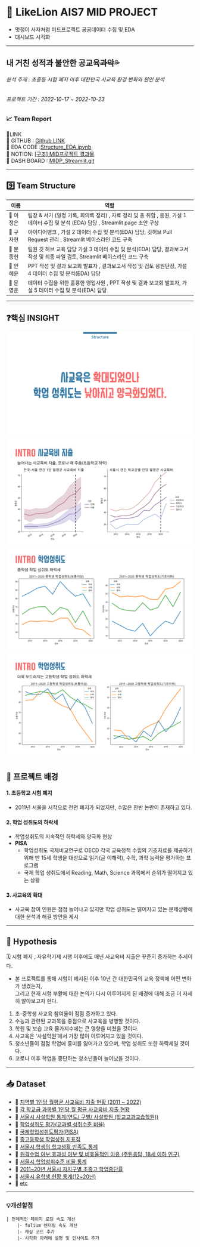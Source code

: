 # 🦁 LikeLion AIS7 MID PROJECT 
- 멋쟁이 사자처럼 미드프로젝트 공공데이터 수집 및 EDA
- 대시보드 시각화
---
## 내 거친 성적과 불안한 공교육~~과악~~💦 
###### 분석 주제 : 초중등 시험 폐지 이후 대한민국 사교육 환경 변화와 원인 분석
###### 프로젝트 기간 : 2022-10-17 ~ 2022-10-23

### 📈 Team Report

🔽LINK  
🔗 GITHUB : [Github LINK ](https://github.com/wumusill/Structure)  
🔗 EDA CODE :[Structure_EDA.ipynb](https://nbviewer.org/github/LJEDD2/Structure/blob/main/Structure_EDA.ipynb)  
🔗 NOTION: [[구조] MID프로젝트 결과물](https://canary-beryl-218.notion.site/MiD-9f2b50c7238a4edca1fc07a2dc95f7a9)  
🔗 DASH BOARD : [MIDP_Streamlit.git](https://ljedd2-midp-streamlit-intro-kizzcq.streamlitapp.com/)  

---
## 9️⃣ Team Structure 

| 이름 | 역할 |
| ----- | ---- |
| 🐯 이정은 | 팀장 & 서기 (일정 기록, 회의록 정리) , 자료 정리 및 총 취합 , 응원, 가설 1 데이터 수집 및 분석 (EDA)  담당 , Streamlit page 초안 구상 |
| 🦁 구자현 | 아이디어뱅크 , 가설 2 데이터 수집 및 분석(EDA) 담당, 깃허브 Pull Request 관리 , Streamlit 베이스라인 코드 구축   |
| 🦁 문종현 | 팀원 깃 허브 교육 담당 가설 3 데이터 수집 및 분석(EDA) 담당, 결과보고서 작성 및 최종 파일 검토, Streamlit 베이스라인 코드 구축  |
| 🦁 안혜윤 |  PPT 작성 및 결과 보고회 발표자 , 결과보고서 작성 및 검토 응원단장, 가설 4 데이터 수집 및 분석(EDA) 담당  |
| 🦁 문영운 &nbsp;| 데이터 수집을 위한 훌륭한 영업사원 , PPT 작성 및 결과 보고회 발표자, 가설 5 데이터 수집 및 분석(EDA) 담당  |

---

## ❓핵심 INSIGHT
<img src="https://github.com/LJEDD2/MIDP_Streamlit/blob/main/Result/%EC%8A%AC%EB%9D%BC%EC%9D%B4%EB%93%9C15.png">
<img src="https://github.com/LJEDD2/MIDP_Streamlit/blob/main/Result/%EC%8A%AC%EB%9D%BC%EC%9D%B4%EB%93%9C8.png">
<img src="https://github.com/LJEDD2/MIDP_Streamlit/blob/main/Result/%EC%8A%AC%EB%9D%BC%EC%9D%B4%EB%93%9C11.png">
<img src="https://github.com/LJEDD2/MIDP_Streamlit/blob/main/Result/%EC%8A%AC%EB%9D%BC%EC%9D%B4%EB%93%9C12.png">


## 📑 프로젝트 배경
#### 1. 초등학교 시험 폐지
- 2011년 서울을 시작으로 전면 폐지가 되었지만, 수많은 찬반 논란이 존재하고 있다.

#### 2. 학업 성취도의 하락세
- 학업성취도의 지속적인 하락세와 양극화 현상
- **PISA** 
    - 학업성취도 국제비교연구로 OECD 각국 교육정책 수립의 기초자료를 제공하기 위해 만 15세 학생을 대상으로 읽기(글 이해력), 수학, 과학 능력을 평가하는 프로그램
    - 국제 학업 성취도에서 Reading, Math, Science 과목에서 순위가 떨어지고 있는 상황

#### 3. 사교육의 확대
- 사교육 참여 인원은 점점 늘어나고 있지만 학업 성취도는 떨어지고 있는 문제상황에 대한 분석과 해결 방안을 제시

---

## 📝 Hypothesis 
🗓️ 시험 폐지 , 자유학기제 시행 이후에도 매년 사교육비 지출은 꾸준히 증가하는 추세이다.   
- 본 프로젝트를 통해 시험이 폐지된 이후 10년 간 대한민국의 교육 정책에 어떤 변화가 생겼는지,   
그리고 현재 시험 부활에 대한 논의가 다시 이루어지게 된 배경에 대해 조금 더 자세히 알아보고자 한다.   

1. 초-중학생 사교육 참여율이 점점 증가하고 있다.  
2. 수능과 관련된 교과목을 중점으로 사교육을 병행할 것이다.
3. 학원 및 보습 교육 물가지수에는 큰 영향을 미쳤을 것이다.  
4. 사교육은 ‘사설학원’에서 가장 많이 이루어지고 있을 것이다.
5. 청소년들이 점점 학업에 흥미를 잃어가고 있으며, 학업 성취도 또한 하락세일 것이다.
6. 코로나 이후 학업을 중단하는 청소년들이 늘어났을 것이다. 

---

## 📥 Dataset

- 🔗 [지역별 1인당 월평균 사교육비 지출 현황 (2011 ~ 2022)](https://kosis.kr/statHtml/statHtml.do?orgId=101&tblId=DT_1PE202&vw_cd=MT_ZTITLE&list_id=H1_10_005&seqNo=&lang_mode=ko&language=kor&obj_var_id=&itm_id=&conn_path=MT_ZTITLE)  
- 🔗 [각 학교급 과목별 1인당 월 평균 사교육비 지출 현황  ](https://kosis.kr/statHtml/statHtml.do?orgId=101&tblId=DT_1PE202&vw_cd=MT_ZTITLE&list_id=H1_10_005&seqNo=&lang_mode=ko&language=kor&obj_var_id=&itm_id=&conn_path=MT_ZTITLE)  
- 🔗 [서울시 사설학원 통계(연도/ 구별/ 사설학원 (학교교과교습학원))](https://data.seoul.go.kr/dataList/195/S/2/datasetView.do)  
- 🔗 [학업성취도 평가(교과별 성취수준 비율)](https://www.index.go.kr/potal/main/EachDtlPageDetail.do?idx_cd=1539) 
- 🔗 [국제학업성취도평가(PISA)](https://www.index.go.kr/potal/main/EachDtlPageDetail.do?idx_cd=1539) 
- 🔗 [중고등학생 학업성취 지표집](https://naea.kice.re.kr/prtl/rept/info/rate-year) 
- 🔗 [서울시 학생의 학교생활 만족도 통계](https://data.seoul.go.kr/dataList/10779/S/2/datasetView.do) 
- 🔗 [원격수업 여부․효과성 여부 및 비효율적인 이유 (주된응답, 18세 이하 인구)](https://kosis.kr/statHtml/statHtml.do?orgId=101&tblId=DT_1SSCV061R&vw_cd=MT_ZTITLE&list_id=B_7_D220&seqNo=&lang_mode=ko&language=kor&obj_var_id=&itm_id=&conn_path=MT_ZTITLE) 
- 🔗 [서울시 학업성취수준 비율 통계](https://data.seoul.go.kr/dataList/10768/C/2/datasetView.do) 
- 🔗 [2011~20년 서울시 자치구별 초중고 학업중단률 ](https://data.seoul.go.kr/dataList/10713/C/2/datasetView.do) 
- 🔗 [서울시 유학생 현황 통계(12~20년)](https://data.seoul.go.kr/dataList/10802/C/2/datasetView.do;jsessionid=B2362306095F4A8304B584194340C61E.new_portal-svr-21) 
- 🔗 [etc](https://www.notion.so/MiD-9f2b50c7238a4edca1fc07a2dc95f7a9#903d1302da864db590d37bc9c3b73a8a)
---
### 💡개선할점

```
| 전체적인 페이지 로딩 속도 개선 
    |- folium 렌더링 속도 개선
    |- 캐싱 코드 추가
    |- 시각화 아래에 설명 및 인사이트 추가
```
